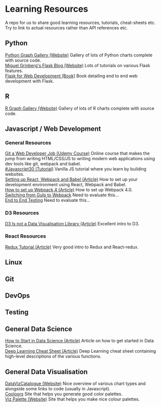 # Learning Resources

 A repo for us to share good learning resources, tutorials, cheat-sheets etc. Try to link to actual resources rather than API references etc. 

## Python

[Python Graph Gallery (Website)](https://python-graph-gallery.com/) Gallery of lots of Python charts complete with source code.<br/>
[Miguel Grinberg's Flask Blog (Website)](https://blog.miguelgrinberg.com/index) Lots of tutorials on various Flask features.<br/>
[Flask for Web Development (Book)](https://www.amazon.co.uk/Flask-Web-Development-Developing-Applications/dp/1449372627) Book detailing end to end web development with Flask.<br/>

## R

[R Graph Gallery (Website)](https://www.r-graph-gallery.com/) Gallery of lots of R charts complete with source code.<br/>

## Javascript / Web Development

### General Resources

[Git a Web Developer Job (Udemy Course)](https://www.udemy.com/git-a-web-developer-job-mastering-the-modern-workflow/) Online course that makes the jump from writing HTML/CSS/JS to writing modern web applications using dev tools like git, webpack and babel.<br/>
[#Javascript30 (Tutorial)](https://javascript30.com/) Vanilla JS tutorial where you learn by building websites.<br/>
[Setting up React, Webpack and Babel (Article)](https://www.valentinog.com/blog/react-webpack-babel/) How to set up your development environment using React, Webpack and Babel.<br/>
[How to set up Webpack 4 (Article)](https://www.valentinog.com/blog/webpack-tutorial/) How to set up Webpack 4.0.<br/>
[Switching from Gulp to Webpack](https://www.valentinog.com/blog/from-gulp-to-webpack-4-tutorial/) Need to evaluate this...<br/>
[End to End Testing](https://www.valentinog.com/blog/javascript-end-to-end-testing-cypress/) Need to evaluate this...<br/>

### D3 Resources
[D3 Is not a Data Visualisation Library (Article)](https://medium.com/@Elijah_Meeks/d3-is-not-a-data-visualization-library-67ba549e8520) Excellent intro to D3.<br/>

### React Resources
[Redux Tutorial (Article)](https://www.valentinog.com/blog/react-redux-tutorial-beginners/) Very good intro to Redux and React-redux.<br/>

## Linux

## Git

## DevOps

## Testing

## General Data Science

[How to Start in Data Science (Article)](https://www.linkedin.com/pulse/how-start-data-science-marios-michailidis/?trk=v-feed&lipi=urn%3Ali%3Apage%3Ad_flagship3_feed%3BAA%2B9IAErD%2BGVz8GcpV%2FsBw%3D%3D) Article on how to get started in Data Science.<br/>
[Deep Learning Cheat Sheet (Article)](https://hackernoon.com/deep-learning-cheat-sheet-25421411e460) Deep Learning cheat sheet containing high-level descriptions of the various functions.<br/>

## General Data Visualisation

[DataVizCatalogue (Website)](https://datavizcatalogue.com/) Nice overview of various chart types and alongside some links to code (usually in Javascript).<br/>
[Cooloors](https://coolors.co/c5ebc3-b7c8b5-a790a5-875c74-54414e) Site that helps you generate good color palettes.<br/>
[Viz Palette (Website)](http://projects.susielu.com/viz-palette) Site that helps you make nice colour palettes.<br/>


